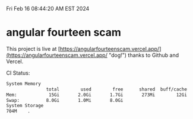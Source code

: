 Fri Feb 16 08:44:20 AM EST 2024

# angular fourteen scam


This project is live at [https://angularfourteenscam.vercel.app/](https://angularfourteenscam.vercel.app/ "dog!") thanks to Github and Vercel.

CI Status: 

```bash
System Memory
               total        used        free      shared  buff/cache   available
Mem:            15Gi       2.0Gi       1.7Gi       273Mi        12Gi        13Gi
Swap:          8.0Gi       1.0Mi       8.0Gi
System Storage
704M	.
```
```bash
